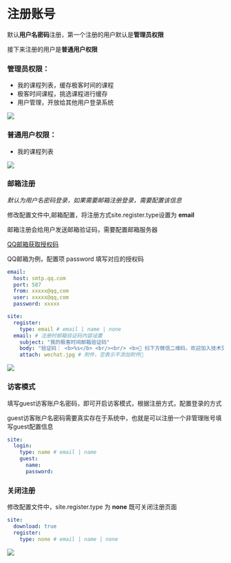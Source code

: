 # 注册账号

默认**用户名密码**注册，第一个注册的用户默认是**管理员权限**

接下来注册的用户是**普通用户权限**

### 管理员权限：

  * 我的课程列表，缓存极客时间的课程
  * 极客时间课程，挑选课程进行缓存
  * 用户管理，开放给其他用户登录系统

<img src="../../images/admin_home.png" />

### 普通用户权限：

 * 我的课程列表

<img src="../../images/user_home.png" />

### 邮箱注册 
*默认为用户名密码登录，如果需要邮箱注册登录，需要配置该信息*

修改配置文件中,邮箱配置，将注册方式site.register.type设置为 **email**

邮箱注册会给用户发送邮箱验证码，需要配置邮箱服务器

[QQ邮箱获取授权码](https://service.mail.qq.com/detail/0/75)

QQ邮箱为例，配置项 password 填写对应的授权码

```yaml
email:
  host: smtp.qq.com
  port: 587
  from: xxxxx@qq,com
  user: xxxxx@qq,com
  password: xxxxx

site:
  register:
    type: email # email | name | none
  email: # 注册时邮箱验证码内容设置
    subject: "我的极客时间邮箱验证码"
    body: "验证码： <b>%s</b> <br/><br/> <b>👏 扫下方微信二维码，欢迎加入技术交流群</b>"
    attach: wechat.jpg # 附件，空表示不添加附件📎
```
<img src="../../images/login_with_email.png" />

### 访客模式
填写guest访客账户名密码，即可开启访客模式，根据注册方式，配置登录的方式

guest访客账户名密码需要真实存在于系统中，也就是可以注册一个非管理账号填写guest配置信息

```yaml
site:
  login:
    type: name # email | name
    guest:
      name: 
      password: 
```
### 关闭注册
修改配置文件中，site.register.type 为 **none** 既可关闭注册页面
```yaml
site:
  download: true
  register:
    type: none # email | name | none
```
<img src="../../images/only_login.png" />